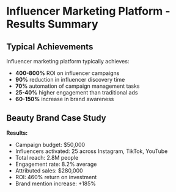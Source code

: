 # Influencer Marketing Platform - Results Summary

## Typical Achievements
Influencer marketing platform typically achieves:
- **400-800%** ROI on influencer campaigns
- **90%** reduction in influencer discovery time
- **70%** automation of campaign management tasks
- **25-40%** higher engagement than traditional ads
- **60-150%** increase in brand awareness

## Beauty Brand Case Study

**Results:**
- Campaign budget: $50,000
- Influencers activated: 25 across Instagram, TikTok, YouTube
- Total reach: 2.8M people
- Engagement rate: 8.2% average
- Attributed sales: $280,000
- ROI: 460% return on investment
- Brand mention increase: +185%
